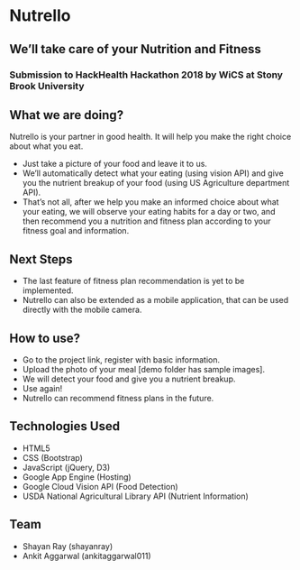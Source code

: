 # Nutrello
## We’ll take care of your Nutrition and Fitness

### Submission to HackHealth Hackathon 2018 by WiCS at Stony Brook University

## What we are doing?
Nutrello is your partner in good health. It will help you make the right choice about what you eat.

- Just take a picture of your food and leave it to us.
- We’ll automatically detect what your eating (using vision API) and give you the nutrient breakup of your food (using US Agriculture department API).
- That’s not all, after we help you make an informed choice about what your eating, we will observe your eating habits for a day or two, and then recommend you a nutrition and fitness plan according to your fitness goal and information.

## Next Steps
- The last feature of fitness plan recommendation is yet to be implemented.
- Nutrello can also be extended as a mobile application, that can be used directly with the mobile camera.

## How to use?
- Go to the project link, register with basic information.
- Upload the photo of your meal [demo folder has sample images].
- We will detect your food and give you a nutrient breakup.
- Use again!
- Nutrello can recommend fitness plans in the future.

## Technologies Used
- HTML5
- CSS (Bootstrap)
- JavaScript (jQuery, D3)
- Google App Engine (Hosting)
- Google Cloud Vision API (Food Detection)
- USDA National Agricultural Library API (Nutrient Information)

## Team
- Shayan Ray (shayanray)
- Ankit Aggarwal (ankitaggarwal011)
